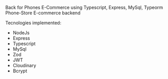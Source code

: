 Back for Phones E-Commerce using Typescript, Express, MySql, Typeorm
Phone-Store E-commerce backend

Tecnologies implemented:
- NodeJs
- Express
- Typescript
- MySql
- Zod 
- JWT
- Cloudinary
- Bcrypt
